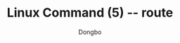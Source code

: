 ---
layout: post
title: "Linux Command (5) -- route"
subtitle: 
author: "Dongbo"
header-style: text
hidden: true
tags:
  - linux
  - cmd
---